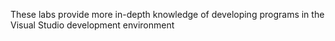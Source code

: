 These labs provide more in-depth knowledge of developing programs in the Visual Studio development environment
